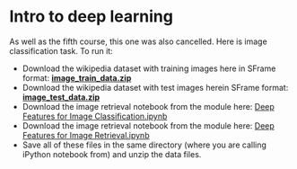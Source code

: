 # Intro to deep learning
As well as the fifth course, this one was also cancelled. Here is image classification task.
To run it:

- Download the wikipedia dataset with training images here in SFrame format: **[image_train_data.zip](https://eventing.coursera.org/api/redirectStrict/porNnJRM3E54VZFqQieDRDmNSpJKfSCkyEb9PN36ueUWMGbFYrkxS2SXTCzHtEfJFa5QD886-Or5gdBRR9I5eg.FPuhxycxXBeweFA_udyDww.ZM7_m4Z1SPaKkOwPSUIoJX2hb0t0nTmTmJIXH5tyeOq7egpJwXuV7sM71kWOGJBl2BPh2CRPxlo7rmeL91wVYjzc15L9HZcua_AW7FiyPGpMVCYbtpfzgVFnQN5sCFrnU0tcTFKKRDE85zi93DHbLHFXGwNwI_ms3SW70sEidEBGep_MRyfruy-H4SlQ9qwbKft0lNsG22jaONxRFbIAfTazxecNHEyTIvbyixMUC4zP0NWM41tP8S1jzWawZCg9B4lmFfvoA_VPBjpRQhe8smme37T5QpUM-VzLSFEHm8-Qq7lDlM4OY-8ArDZE9-b6T8KV1eUGEh-ETjzW5NOah9DiCuifjHVe6qJp0cygqparTWINHpeODYCOCMw_2du46gRUOumyDQVl7SY5lMRg557f5AiMloHHCP6X1l3TtHfO1eochcbYBVmtfe0owXnypgbDp1FBA_F1-fibLowoSg)**
- Download the wikipedia dataset with test images herein SFrame format: **[image_test_data.zip](https://eventing.coursera.org/api/redirectStrict/rKd30MDyaxg5mjYvgfac2yU6SU22XEg97bjo8bQ8SDe1JdqtGGDOhviuKHSt3EMl6u4dwxe-_-kMWMSYZSc5kQ.wiUXo2oClVMaxeruTNcyEA.RLPxwcWNBsN_4IgQG7q5fp-nOiLirCb9-L0anKEE4lLgzIsgokm7lab85z15Pdedeu9S53x9YfiLUx6YZGhNyCqj1PXU7ALWKIswVh4M9al3gxc74UB7eLEZMqHdVwvK9q6gJ8AaAv3oxEwxjOHxhwB2kQMmT1vYMtllefYsDtHwFqsPr6oBbgPM-cPiW1dPKEWjtcLccqfuvzHYDF2dvoJ9NZ50jgxCJB5dlFsVlWPB2ZmvNRo5iQmjXGkd__dzn3SlnfV3bpUVOxY9cDFEzBNzJLJ08axR6g8mqHP9Z47XRKbCDnyYYwEInD35mom7RgNiFlNxl2ukqIv7mVndPPLeayQ0dgHtrtZBQQG8KKHTs42_GWGIp8fh5C1jRC_B-QkBAR2v6pTwcPBdbxK6v92qFoeGDdUU2CnwgoI-ocNz-w_XkprD_05t03sh5RkGKTRrdN-tJFXJb5VS_V8wQw)**
- Download the image retrieval notebook from the module here: [Deep Features for Image Classification.ipynb](https://eventing.coursera.org/api/redirectStrict/vz-M8ws1qiXKB1NbgTGk7YCCGjSO3CfRj3CZ_1U_eZwdenY_Ywmb0sVsdGU2yD-p1VDYNjWCeNlbTX_RoIJgog.5jwC1GPegMxEyrVRLoqsRQ.ux7rwbrgS5JKasVpg7FbYYyGz-s7aB_0kBANr_2yDPyJ4Ddba_NwHoNk7umIsYIqbbXEiSdb_UadVtrXvaJnpUexO24wSz1o-mC686O1IzC0jf5VCmFtsdDZLnr8FrKDh1Vv6Ki7jF76I7nZ-WIv7IjuelYUNmKPbWJvH8XHf2MT11N24MyIyLH4ZKDZAa0GDJbADObHk-ZTmw4-m-U2mV1ORsDYsQ9clNYNWlNRS9gPiNrWy7XX2yelGBSGt6AZGr6SSI7VruIYa4aiMuhdwymV3BssAKWJEUidITm4fpRxYK_moeGr3HDdysCpVmL5ELfFoID7TVZXIWuSDcWwbwMqcVnEvSXS5KAw9MQ9SVEHulshvl5mau5UjuLFfr5mXeLVcjz7qUYLws1K4bsxsEHsg_TAypcI8yuyPsxVOn5AVIIPF43myuYIoERwOfVYXTQdn_fBQKpROlr2cCaRpwkCYn1LH_HNxQkdk3ArjGdzKZHGBBlFCbGTv-9UqbFJ2YXJ5tWYboFflhVVwt8_kMd8dkgBGkKswNnooNxQBCs)
- Download the image retrieval notebook from the module here: [Deep Features for Image Retrieval.ipynb](https://eventing.coursera.org/api/redirectStrict/oEdxRteHScEZuEPM0Bc_3PLPaCM5w2pzqvNv1Z0IxvQG0LTqLAxDxu8bPv4OoSbJOcVYCq8AN4y854y7bzHBlA.lhJ7eD5kLFKPKhP9hEysIQ.AWTvjdtdUuBlxVRWlTFcnBU3SJXy1R-pMTMt93Wb_3GmpLxAVIO8MXEtROjki4A2ie9fJ5X7Y0eroPtX0g_LKnIKenZSu-YfpwR9pCcQl_vxXZB20jY07Y2_9KAMhpH3yu9u6D8XgFCs6ajjJ0mcB0EZ4e1QnWUj5Hp738SbmX1688phhBUmciBIHDUqEwp2pgHele6bnMJWJiMFGAJvUtf4AOPjOOP067FytdI62Li_FXIZGo-_CY2rNSrUhLH04onSZyyXIT7zJX198YANtGqwbqNSwn7hbCnUdUmXxMzSJiDG2vfmi3KEowHLtv62ewj18f6xvrKLU-lJyygzD50aTCu7ve9ryUG26EnqqLnlNtGWjIlRGYlJmZa44ycB_pVA3Mw0SU11uXIKIbVdT2TSdlneLPqyrVMfgnszYFwcdDKpL2OAk3KEy7qp_Au1AgOjAzNYeAFWvx7qctMhO9jwzaqLUJo3IpoO16qJ9isbO6JulA0V-bmPLLnjc_Osl4spiuAgKeQtBw-NKXgpAg)
- Save all of these files in the same directory (where you are calling iPython notebook from) and unzip the data files.

